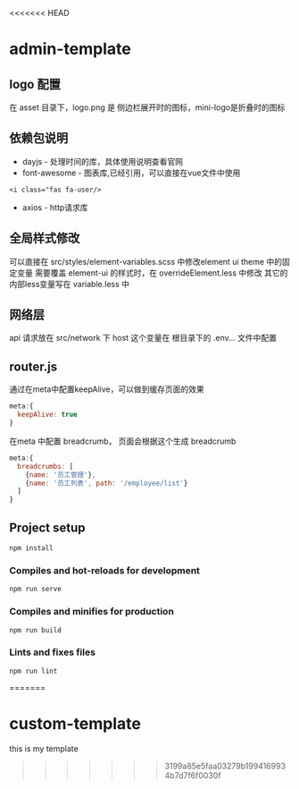 <<<<<<< HEAD
# admin-template

## logo 配置
在 asset 目录下，logo.png 是 侧边栏展开时的图标，mini-logo是折叠时的图标

## 依赖包说明
* dayjs - 处理时间的库，具体使用说明查看官网
* font-awesome -  图表库,已经引用，可以直接在vue文件中使用
```
<i class="fas fa-user/>
```
* axios -  http请求库

## 全局样式修改
可以直接在 src/styles/element-variables.scss 中修改element ui theme 中的固定变量
需要覆盖 element-ui 的样式时，在 overrideElement.less 中修改
其它的内部less变量写在 variable.less 中

## 网络层
api 请求放在 src/network 下
host 这个变量在 根目录下的 .env... 文件中配置

## router.js
通过在meta中配置keepAlive，可以做到缓存页面的效果
```js
meta:{
  keepAlive: true
}
```
在meta 中配置 breadcrumb， 页面会根据这个生成 breadcrumb
```js
meta:{
  breadcrumbs: [
    {name: '员工管理'},
    {name: '员工列表', path: '/employee/list'}
  ]
}
```

## Project setup
```
npm install
```
### Compiles and hot-reloads for development
```
npm run serve
```
### Compiles and minifies for production
```
npm run build
```
### Lints and fixes files
```
npm run lint
```

=======
# custom-template
this is my template
>>>>>>> 3199a85e5faa03279b1994169934b7d7f6f0030f
